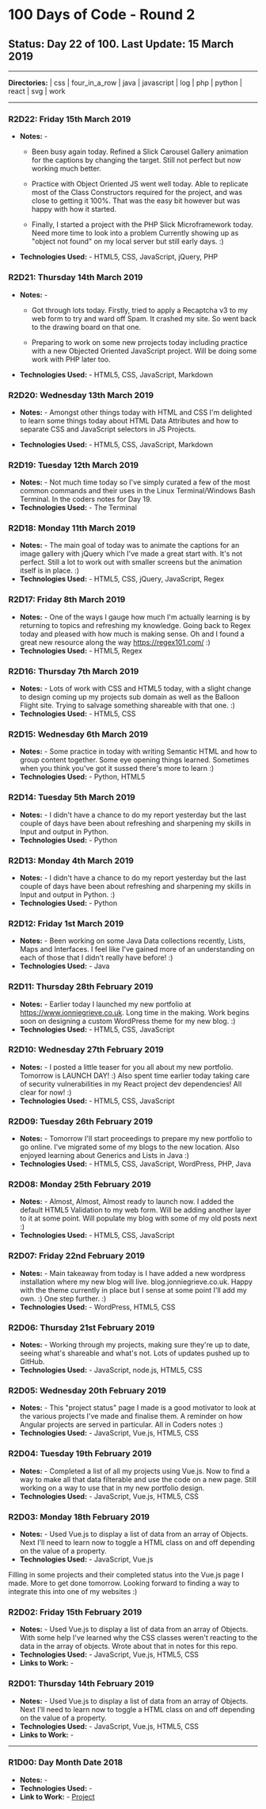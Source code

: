 # 100 Days of Code - Round 2

## **Status:** Day 22 of 100. **Last Update:** 15 March 2019

___
**Directories:** | css | four_in_a_row | java | javascript | log | php | python | react | svg | work
___



### **R2D22:** Friday 15th March 2019

+ **Notes:** - 

  +  Been busy again today. Refined a Slick Carousel Gallery animation for the captions by changing the target.  Still not perfect but now working much better.  
  
  +  Practice with Object Oriented JS went well today.  Able to replicate most of the Class Constructors required for the project, and was close to getting it 100%.   That was the easy bit however but was happy with how it started. 
  
  + Finally, I started a project with the PHP Slick Microframework today. Need more time to look into a problem Currently showing up as "object not found" on my local server but still early days.  :)


+ **Technologies Used:** - HTML5, CSS, JavaScript, jQuery, PHP

### **R2D21:** Thursday 14th March 2019

+ **Notes:** - 

  + Got through lots today.  Firstly, tried to apply a Recaptcha v3 to my web form to try and ward off Spam. It crashed my site. So went back to the drawing board on that one.  
  
  + Preparing to work on some new prrojects today including practice with a new Objected Oriented JavaScript project. Will be doing some work with PHP later too.

+ **Technologies Used:** - HTML5, CSS, JavaScript, Markdown

### **R2D20:** Wednesday 13th March 2019

+ **Notes:** - Amongst other things today with HTML and CSS I'm delighted to learn some things today about HTML Data Attributes and how to separate CSS and JavaScript selectors in JS Projects. 

+ **Technologies Used:** - HTML5, CSS, JavaScript, Markdown

### **R2D19:** Tuesday 12th March 2019

+ **Notes:** - Not much time today so I've simply curated a few of the most common commands and their uses in the Linux Terminal/Windows Bash Terminal.  In the coders notes for Day 19.
+ **Technologies Used:** - The Terminal

### **R2D18:** Monday 11th March 2019

+ **Notes:** - The main goal of today was to animate the captions for an image gallery with jQuery which I've made a great start with. It's not perfect. Still a lot to work out with smaller screens but the animation itself is in place.  :) 
+ **Technologies Used:** - HTML5, CSS, jQuery, JavaScript, Regex

### **R2D17:** Friday 8th March 2019

+ **Notes:** - One of the ways I gauge how much I'm actually learning is by returning to topics and refreshing my knowledge.  Going back to Regex today and pleased with how much is making sense.  Oh and I found a great new resource along the way https://regex101.com/ :) 
+ **Technologies Used:** - HTML5, Regex

### **R2D16:** Thursday 7th March 2019
+ **Notes:** - Lots of work with CSS and HTML5 today, with a slight change to design coming up my projects sub domain as well as the Balloon Flight site. Trying to salvage something shareable with that one.  :) 
+ **Technologies Used:** - HTML5, CSS


### **R2D15:** Wednesday 6th March 2019
+ **Notes:** - Some practice in today with writing Semantic HTML and how to group content together. Some eye opening things learned. Sometimes when you think you've got it sussed there's more to learn :) 
+ **Technologies Used:** - Python, HTML5


### **R2D14:** Tuesday 5th March 2019
+ **Notes:** - I didn't have a chance to do my report yesterday but the last couple of days have been about refreshing and sharpening my skills in Input and output in Python.
+ **Technologies Used:** - Python

### **R2D13:** Monday 4th March 2019
+ **Notes:** - I didn't have a chance to do my report yesterday but the last couple of days have been about refreshing and sharpening my skills in Input and output in Python. :)
+ **Technologies Used:** - Python

### **R2D12:** Friday 1st March 2019
+ **Notes:** - Been working on some Java Data collections recently, Lists, Maps and Interfaces.  I feel like I've gained more of an understanding on each of those that I didn't really have before! :)
+ **Technologies Used:** - Java

### **R2D11:** Thursday 28th February 2019
+ **Notes:** - Earlier today I launched my new portfolio at https://www.jonniegrieve.co.uk.  Long time in the making. Work begins soon on designing a custom WordPress theme for my new blog. :)
+ **Technologies Used:** - HTML5, CSS, JavaScript

### **R2D10:** Wednesday 27th February 2019
+ **Notes:** - I posted a little teaser for you all about my new portfolio. Tomorrow is LAUNCH DAY! :) Also spent time earlier today taking care of security vulnerabilities in my React project dev dependencies! All clear for now! :)
+ **Technologies Used:** - HTML5, CSS, JavaScript

### **R2D09:** Tuesday 26th February 2019
+ **Notes:** - Tomorrow I'll start proceedings to prepare my new portfolio to go online. I've migrated some of my blogs to the new location. Also enjoyed learning about Generics and Lists in Java  :)
+ **Technologies Used:** - HTML5, CSS, JavaScript, WordPress, PHP, Java

### **R2D08:** Monday 25th February 2019

+ **Notes:** - Almost, Almost, Almost ready to launch now.  I added the default HTML5 Validation to my web form.  Will be adding another layer to it at some point.  Will populate my blog with some of my old posts next  :)
+ **Technologies Used:** - HTML5, CSS, JavaScript

### **R2D07:** Friday 22nd February 2019

+ **Notes:** - Main takeaway from today is I have added a new wordpress installation where my new blog will live.  blog.jonniegrieve.co.uk.  Happy with the theme currently in place but I sense at some point I'll add my own. :)  One step further.  :)
+ **Technologies Used:** - WordPress, HTML5, CSS

### **R2D06:** Thursday 21st February 2019
+ **Notes:** - Working through my projects, making sure they're up to date, seeing what's shareable and what's not. Lots of updates pushed up to GitHub.
+ **Technologies Used:** - JavaScript, node.js, HTML5, CSS


### **R2D05:** Wednesday 20th February 2019

+ **Notes:** - This "project status" page I made is a good motivator to look at the various projects I've made and finalise them. A reminder on how Angular projects are served in particular. All in Coders notes :) 
+ **Technologies Used:** - JavaScript, Vue.js, HTML5, CSS

### **R2D04:** Tuesday 19th February 2019

+ **Notes:** - Completed a list of all my projects using Vue.js.  Now to find a way to make all that data filterable and use the code on a new page.  Still working on a way to use that in my new portfolio design. 
+ **Technologies Used:** - JavaScript, Vue.js, HTML5, CSS

### **R2D03:** Monday 18th February 2019

+ **Notes:** - Used Vue.js to display a list of data from an array of Objects. Next I'll need to learn now to toggle a HTML class on and off depending on the value of a property. 
+ **Technologies Used:** - JavaScript, Vue.js

Filling in some projects and their completed status into the Vue.js page I made.  More to get done tomorrow. Looking forward to finding a way to integrate this into one of my websites  :)

### **R2D02:** Friday 15th February 2019

+ **Notes:** - Used Vue.js to display a list of data from an array of Objects. With some help I've learned why the CSS classes weren't reacting to the data in the array of objects. Wrote about that in notes for this repo. 
+ **Technologies Used:** - JavaScript, Vue.js, HTML5, CSS
+ **Links to Work:** -  

### **R2D01:** Thursday 14th February 2019

+ **Notes:** - Used Vue.js to display a list of data from an array of Objects. Next I'll need to learn now to toggle a HTML class on and off depending on the value of a property. 
+ **Technologies Used:** - JavaScript, Vue.js, HTML5, CSS
+ **Links to Work:** -  


___


### **R1D00**: Day Month Date 2018

+ **Notes:** - 
+ **Technologies Used:** -
+ **Link to Work:** - [Project](url) 

